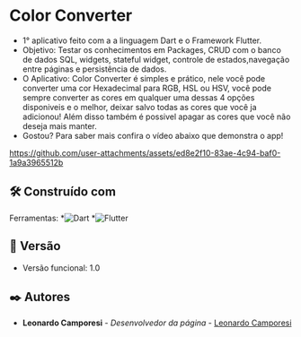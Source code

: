# Color Converter

* 1° aplicativo feito com a a linguagem Dart e o Framework Flutter.
* Objetivo: Testar os conhecimentos em Packages, CRUD com o banco de dados SQL, widgets, stateful widget, controle de estados,navegação entre páginas e persistência de dados.
* O Aplicativo: Color Converter é simples e prático, nele você pode converter uma cor Hexadecimal para RGB, HSL ou HSV, você pode sempre converter as cores em qualquer uma dessas 4 opções disponiveis e o melhor, deixar salvo todas as cores que você ja adicionou!
  Além disso também é possivel apagar as cores que você não deseja mais manter.
* Gostou? Para saber mais confira o vídeo abaixo que demonstra o app!
  
https://github.com/user-attachments/assets/ed8e2f10-83ae-4c94-baf0-1a9a3965512b



## 🛠️ Construído com

Ferramentas:
*![Dart](https://img.shields.io/badge/dart-%230175C2.svg?style=for-the-badge&logo=dart&logoColor=white)
*![Flutter](https://img.shields.io/badge/Flutter-%2302569B.svg?style=for-the-badge&logo=Flutter&logoColor=white)


## 📌 Versão

* Versão funcional: 1.0

## ✒️ Autores

* **Leonardo Camporesi** - *Desenvolvedor da página* - [Leonardo Camporesi]([https://github.com/linkParaPerfil](https://github.com/LeoInStorm))
